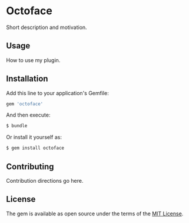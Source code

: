 # Octoface
Short description and motivation.

## Usage
How to use my plugin.

## Installation
Add this line to your application's Gemfile:

```ruby
gem 'octoface'
```

And then execute:
```bash
$ bundle
```

Or install it yourself as:
```bash
$ gem install octoface
```

## Contributing
Contribution directions go here.

## License
The gem is available as open source under the terms of the [MIT License](https://opensource.org/licenses/MIT).
